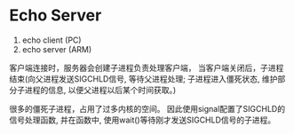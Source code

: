 Echo Server
====

1. echo client (PC)
2. echo server (ARM)

客户端连接时，服务器会创建子进程负责处理客户端，
当客户端关闭后，子进程结束(向父进程发送SIGCHLD信号, 等待父进程处理; 子进程进入僵死状态, 维护部分子进程的信息, 以便父进程以后某个时间获取。)

很多的僵死子进程，占用了过多内核的空间。
因此使用signal配置了SIGCHLD的信号处理函数, 并在函数中, 使用wait()等待刚才发送SIGCHLD信号的子进程。
